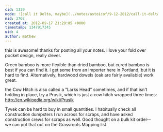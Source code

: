 ```yaml
---
cid: 1339
node: ![call it Delta, maybe](../notes/astoicof/9-12-2012/call-it-delta-maybe)
nid: 3767
created_at: 2012-09-17 21:29:05 +0000
timestamp: 1347917345
uid: 4
author: mathew
---
```


this is awesome! thanks for posting all your notes.  I love your fold over pocket design, really clever.  

Green bamboo is more flexible than dried bamboo, but cured bamboo is best if you can find it. I get some from an importer here in Portland, but it is hard to find.  Alternatively, hardwood dowels (oak are fairly available) work great.

the Cow Hitch is also called a "Larks Head" sometimes, and if that isn't holding in place, try a Prusik, which is just a cow hitch wrapped three times:
http://en.wikipedia.org/wiki/Prusik

Tyvek can be hard to buy in small quantities.  I habitually check all construction dumpsters I run across for scraps, and have asked construction crews for scraps as well.   Good thought on a bulk kit order-- we can put that out on the Grassroots Mapping list.